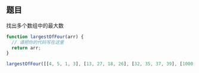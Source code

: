 ## 题目

找出多个数组中的最大数

```js
function largestOfFour(arr) {
  // 请把你的代码写在这里
  return arr;
}

largestOfFour([[4, 5, 1, 3], [13, 27, 18, 26], [32, 35, 37, 39], [1000, 1001, 857, 1]]);
```
